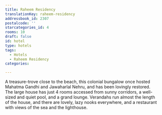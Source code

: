 ```yaml
---
title: Raheem Residency
translationKey: raheem-residency
addressbook_id: 2307
postalcode: ''
starcategories_id: 4
rooms: 10
draft: false
id: hotel
type: hotels
tags:
  - Hotels
  - Raheem Residency
categories:

---
```

A treasure-trove close to the beach, this colonial bungalow once hosted Mahatma Gandhi and Jawaharlal Nehru, and has been lovingly restored. The large house has just 4 rooms accessed from sunny corridors, a well-sized and quiet pool, and a grand lounge. Verandahs run almost the length of the house, and there are lovely, lazy nooks everywhere, and a restaurant with views of the sea and the lighthouse.